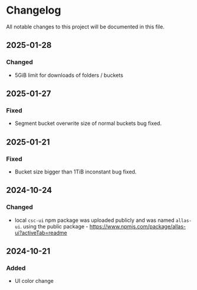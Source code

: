 # Changelog

All notable changes to this project will be documented in this file.

## 2025-01-28

### Changed

- 5GiB limit for downloads of folders / buckets

## 2025-01-27

### Fixed

-  Segment bucket overwrite size of normal buckets bug fixed.

## 2025-01-21

### Fixed

-  Bucket size bigger than 1TiB inconstant bug fixed.

## 2024-10-24

### Changed

-  local `csc-ui` npm package was uploaded publicly and was named `allas-ui`. using the public package - https://www.npmjs.com/package/allas-ui?activeTab=readme

## 2024-10-21

### Added

- UI color change
